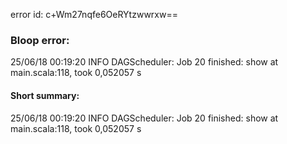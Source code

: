 error id: c+Wm27nqfe6OeRYtzwwrxw==
### Bloop error:

25/06/18 00:19:20 INFO DAGScheduler: Job 20 finished: show at main.scala:118, took 0,052057 s
#### Short summary: 

25/06/18 00:19:20 INFO DAGScheduler: Job 20 finished: show at main.scala:118, took 0,052057 s